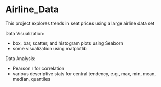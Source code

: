 # Airline_Data
This project explores trends in seat prices using a large airline data set

Data Visualization:
* box, bar, scatter, and histogram plots using Seaborn
* some visualization using matplotlib

Data Analysis:
* Pearson r for correlation
* various descriptive stats for central tendency, e.g., max, min, mean, median, quantiles
